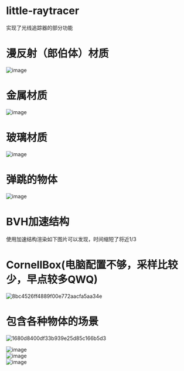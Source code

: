 # little-raytracer
实现了光线追踪器的部分功能
# 漫反射（郎伯体）材质
![image](https://user-images.githubusercontent.com/73890243/168421758-15e2c727-ac1a-4ece-8e11-13fbf5aa04f1.png)
# 金属材质
![image](https://user-images.githubusercontent.com/73890243/168421370-b2ae965a-ba1b-4bf3-8077-774fb9eac16a.png)
# 玻璃材质
![image](https://user-images.githubusercontent.com/73890243/168421677-fc8bdb52-598c-4a99-929f-40f223a7dcc5.png)
# 弹跳的物体
![image](https://user-images.githubusercontent.com/73890243/168420774-c2cc4019-907b-498b-b11d-a678e470535b.png)
# BVH加速结构
使用加速结构渲染如下图片可以发现，时间缩短了将近1/3 
# CornellBox(电脑配置不够，采样比较少，早点较多QWQ)
![8bc4526ff4889f00e772aacfa5aa34e](https://user-images.githubusercontent.com/73890243/179545809-daf88deb-2544-45a6-bea6-f04d10d0300f.jpg)
# 包含各种物体的场景
![1680d8400df33b939e25d85c166b5d3](https://user-images.githubusercontent.com/73890243/179545998-d2a91422-7965-4c52-b843-954df81fc659.jpg)



![image](https://user-images.githubusercontent.com/73890243/168420775-f6fe12ad-049b-42bf-a917-c60c48484911.png)  
![image](https://user-images.githubusercontent.com/73890243/168415212-74a3bd2d-7e6b-4b69-b988-68aed750eda0.png)  
![image](https://user-images.githubusercontent.com/73890243/168415440-ed92b8f6-6d5c-439c-aa8c-f7e77be711ce.png)  


